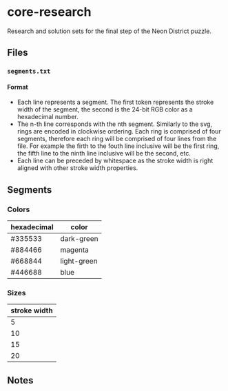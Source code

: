 # core-research

Research and solution sets for the final step of the Neon District puzzle.

## Files

### `segments.txt`

#### Format

- Each line represents a segment. The first token represents the stroke width of the segment, the second is the 24-bit RGB color as a hexadecimal number. 
- The n-th line corresponds with the nth segment. Similarly to the svg, rings are encoded in clockwise ordering. Each ring is comprised of four segments, therefore each ring will be comprised of four lines from the file. For example the firth to the fouth line inclusive will be the first ring, the fifth line to the ninth line inclusive will be the second, etc.
- Each line can be preceded by whitespace as the stroke width is right aligned with other stroke width properties.

## Segments

### Colors

|hexadecimal|color|
|-----------|-----|
|#335533|dark-green|
|#884466|magenta|
|#668844|light-green|
|#446688|blue|

### Sizes

|stroke width|
|----|
|5|
|10|
|15|
|20|

## Notes
